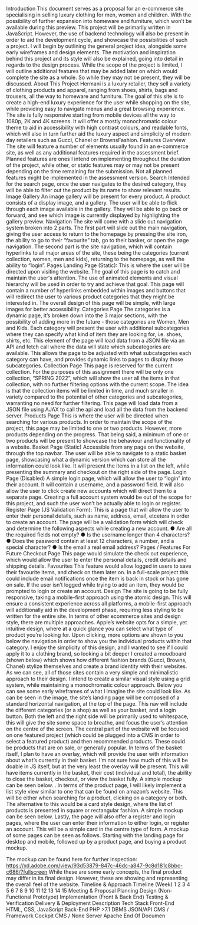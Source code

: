 Introduction
This document serves as a proposal for an e-commerce site specialising in selling
luxury clothing for men, women and children. With the possibility of further
expansion into homeware and furniture, which won’t be available during this
preview.
This project will be primarily written in JavaScript. However, the use of backend
technology will also be present in order to aid the development cycle, and showcase
the possibilities of such a project.
I will begin by outlining the general project idea, alongside some early wireframes
and design elements. The motivation and inspiration behind this project and its style
will also be explained, going into detail in regards to the design process.
While the scope of the project is limited, I will outline additional features that may be
added later on which would complete the site as a whole. So while they may not be
present, they will be discussed.
About This Project
Hermani is a luxury retailer, they sell a variety of clothing products and apparel,
ranging from shoes, shirts, bags and trousers, all the way to homeware and furniture.
The goal of this site is to create a high-end luxury experience for the user while
shopping on the site, while providing easy to navigate menus and a great browsing
experience.
The site is fully responsive starting from mobile devices all the way to 1080p, 2K and
4K screens. It will offer a mostly monochromatic colour theme to aid in accessibility
with high contrast colours, and readable fonts, which will also in turn further aid the
luxury aspect and simplicity of modern day retailers such as Gucci, Chanel or
BrownsFashion.
Features Overview
The site will feature a number of elements usually found in an e-commerce site, as
well as any additional features required in the assessment brief.
Planned features are ones I intend on implementing throughout the duration of the
project, while other, or static features may or may not be present depending on the
time remaining for the submission.
Not all planned features might be implemented in the assessment version.
Search
Intended for the search page, once the user navigates to the desired category,
they will be able to filter out the product by its name to show relevant results.
Image Gallery
An image gallery will be present for every product. A product consists of a
display image, and a gallery. The user will be able to flick through each image
available in the gallery. They will be able to go back or forward, and see which
image is currently displayed by highlighting the gallery preview.
Navigation
The site will come with a slide out navigation system broken into 2 parts. The
first part will slide out the main navigation, giving the user access to return to
the homepage by pressing the site iron, the ability to go to their “favourite”
tab, go to their basker, or open the page navigation.
The second part is the site navigation, which will contain hyperlinks to all
major areas of the site, these being the categories (current collection, women,
men and kids), returning to the homepage, as well the ability to “login”.
Pages
Landing Page (Static):
This is where the user will be directed upon visiting the website. The goal of
this page is to catch and maintain the user's attention. The use of animated
elements and visual hierarchy will be used in order to try and achieve that
goal. This page will contain a number of hyperlinks embedded within images
and buttons that will redirect the user to various product categories that they
might be interested in. The overall design of this page will be simple, with
large images for better accessibility.
Categories Page
The categories is a dynamic page, it’s broken down into the 3 major sections,
with the possibility of adding more in the future - those categories are
Women, Men and Kids.
Each category will present the user with additional subcategories where they
can specify what kind of item they are looking for, i.e. shoes, shirts, etc. This
element of the page will load data from a JSON file via an API and fetch call
where the data will state which subcategories are available. This allows the
page to be adjusted with what subcategories each category can have, and
provides dynamic links to pages to display those subcategories.
Collection Page
This page is reserved for the current collection. For the purposes of this
assignment there will be only one collection, “SPRING 2022”, which will show
the user all the items in that collection, with no further filtering options with
the current scope. The idea is that the collection items will be limited in time,
and much smaller in variety compared to the potential of other categories and
subcategories, warranting no need for further filtering.
This page will load data from a JSON file using AJAX to call the api and load all
the data from the backend server.
Products Page
This is where the user will be directed when searching for various products. In
order to maintain the scope of the project, this page may be limited to one or
two products. However, more products depending on the progress. That being
said, a minimum of one or two products will be present to showcase the
behaviour and functionality of a website.
Basket Page (Static)
Accessible from any page on the website, through the top navbar. The user
will be able to navigate to a static basket page, showcasing what a dynamic
version which can store all the information could look like. It will present the
items in a list on the left, while presenting the summary and checkout on the
right side of the page.
Login Page (Disabled)
A simple login page, which will allow the user to “login” into their account. It will
contain a username, and a password field. It will also allow the user to click create
new accounts which will direct them to a separate page.
Creating a full account system would be out of the scope for this project, and such
the user won’t be actually able to login or register.
Register Page (JS Validation Form):
This is a page that will allow the user to enter their personal details, such as name,
address, email, etcetera in order to create an account.
The page will be a validation form which will check and determine the following
aspects while creating a new account.
● Are all the required fields not empty?
● Is the username longer than 4 characters?
● Does the password contain at least 12 characters, a number, and a special
character?
● Is the email a real email address?
Pages / Features For Future
Checkout Page
This page would simulate the check out experience, which would allow the user to
enter the personal details, credit details and shipping details.
Favourites
This feature would allow logged in users to save their favourite items, and check on
them later on. In a full-scale project this could include email notifications once the
item is back in stock or has gone on sale. If the user isn’t logged while trying to add
an item, they would be prompted to login or create an account.
Design
The site is going to be fully responsive, taking a mobile-first approach using the
atomic design. This will ensure a consistent experience across all platforms, a
mobile-first approach will additionally aid in the development phase, requiring less
styling to be written for the entire site.
In terms of other ecommerce sites and design style, there are multiple approaches.
Apple’s website opts for a simple, yet intuitive design, where at a quick glance you
can select what type of product you’re looking for. Upon clicking, more options are
shown to you below the navigation in order to show you the individual products
within that category.
I enjoy the simplicity of this design, and I wanted to see if I could apply it to a clothing
brand, so looking a bit deeper I created a moodboard (shown below) which shows
how different fashion brands (Gucci, Browns, Chanel) stylize themselves and create a
brand identity with their websites.
As we can see, all of those sites contain a very simple and minimalistic approach to
their design. I intend to create a similar visual style using a grid system, while
maintaining a monochromatic colour approach. Below you can see some early
wireframes of what I imagine the site could look like.
As can be seen in the image, the site’s landing page will be composed of a standard
horizontal navigation, at the top of the page. This nav will include the different
categories (or a shop) as well as your basket, and a login button.
Both the left and the right side will be primarily used to whitespace, this will give the
site some space to breathe, and focus the user’s attention on the centre of the
screen. The central part of the website will be focused on one featured project (which
could be plugged into a CMS in order to select a featured product) and then
recommended products. These could be products that are on sale, or generally
popular.
In terms of the basket itself, I plan to have an overlay, which will provide the user with
information about what’s currently in their basket. I’m not sure how much of this will
be doable in JS itself, but at the very least the overlay will be present. This will have
items currently in the basket, their cost (individual and total), the ability to close the
basket, checkout, or view the basket fully. A simple mockup can be seen below.
.
In terms of the product page, I will likely implement a list style view similar to one
that can be found on amazon’s website. This will be either when searching for a
product, clicking on a category or both. The alternative to this would be a card style
design, where the list of products is presented in square or rectangular fashion.
A simple mockup can be seen below.
Lastly, the page will also offer a register and login pages, where the user can enter
their information to either login, or register an account. This will be a simple card in
the centre type of form.
A mockup of some pages can be seen as follows. Starting with the landing page for
desktop and mobile, followed up by a product page, and buying a product mockup.

The mockup can be found here for further inspection:
<https://xd.adobe.com/view/93d53879-847c-46dc-a847-9c8d181c8bbc-c686/?fullscreen>
While these are some early concepts, the final product may differ in its final design.
However, these are showing and representing the overall feel of the website.
Timeline & Approach
Timeline (Week) 1 2 3 4 5 6 7 8 9 10 11 12 13 14 15
Meeting & Proposal
Planning
Design
(Non-Functional
Prototype)
Implementation
(Front & Back End)
Testing &
Verification
Delivery &
Deployment
Description Tech Stack
Front-End HTML, CSS, JavaScript
Back-End PHP >7.1
DBMS JSON/API
CMS / Framework Cockpit CMS / None
Server Apache
End Of Documen
